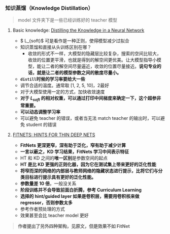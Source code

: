 ### 知识蒸馏（Knowledge Distillation）

> model 文件夹下是一些已经训练好的 teacher 模型

1. Basic knowledge: [Distilling the Knowledge in a Neural Network](1.Distilling-the-Knowledge-in-a-Neural-Network/index.md)
    - $ L_{soft}$ 可是看作是一种正则，使得模型减少过拟合
    - 知识蒸馏和直接从头训练区别在哪？
        - 收敛的形式不一样，大模型的隐藏层比较复杂，搜索的空间比较大，收敛的位置更平滑，也就是得到的解空间更优美。让大模型指导小模型，能让二者的解空间尽量逼近，收敛的位置尽量接近。**说句专业的话，就是让二者的模型参数之间的散度尽量小。**
    - **`distill`时候的学习率要给大一些**
    - 调节合适的温度。通常取 [1, 2, 5, 10]，2最好
    - 对于大模型使用一定的方式，加快收敛速度
    - **对于 $L_{soft}$ 的相对权重，可以通过打印中间梯度来确定一下，这个超参非常重要。**
    - **可以动态调整学习率**
    - 可以避免 teacher 的错误，或者当无法 match teacher 的输出时，可以避免 student 的错误

2. [FITNETS: HINTS FOR THIN DEEP NETS](2.FITNETS-HINTS-FOR-THIN-DEEP-NETS/index.md)
    - **FitNets 更深更窄，深有助于泛化，窄有助于减少计算**
    - **一言以蔽之，KD 学习结果，FitNets 学习中间表示特征**
    - HT 和 KD 之间的**唯一区别**是参数空间的起点
    - **HT 是比 KD 更强的正则化器，因为它在测试集上带来更好的泛化性能**
    - **将窄而深的网络的内部层与教师网络的隐藏状态进行提示，比将它们与分类目标进行提示具有更好的泛化性能。**
    - **参数量差 10 倍**，一般没关系
    - **阶段训练并不会导致前面白折腾，参考 Curriculum Learning**
    - **选择的 hint/guided layer 如果是卷积层，需要用卷积核来做 regressor，否则参数太多**
    - 参考作者预处理的方式
    - 效果甚至会比 teacher model 更好

> **作者提出了另外四种架构，见原文，但是效果不如 FitNet**
